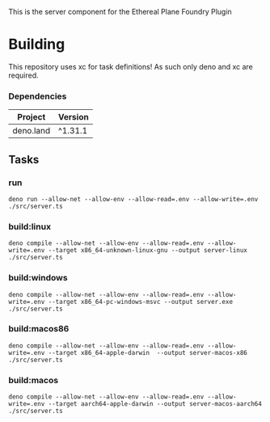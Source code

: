 This is the server component for the Ethereal Plane Foundry Plugin

# Building

This repository uses xc for task definitions!
As such only deno and xc are required.

### Dependencies
| Project   | Version  |
|-----------|----------|
| deno.land | ^1.31.1  |

## Tasks

### run
```
deno run --allow-net --allow-env --allow-read=.env --allow-write=.env ./src/server.ts 
```

### build:linux
```
deno compile --allow-net --allow-env --allow-read=.env --allow-write=.env --target x86_64-unknown-linux-gnu --output server-linux ./src/server.ts 
```
### build:windows
```
deno compile --allow-net --allow-env --allow-read=.env --allow-write=.env --target x86_64-pc-windows-msvc --output server.exe ./src/server.ts 
```

### build:macos86
``` 
deno compile --allow-net --allow-env --allow-read=.env --allow-write=.env --target x86_64-apple-darwin  --output server-macos-x86 ./src/server.ts  
```

### build:macos
```
deno compile --allow-net --allow-env --allow-read=.env --allow-write=.env --target aarch64-apple-darwin --output server-macos-aarch64 ./src/server.ts 
```


